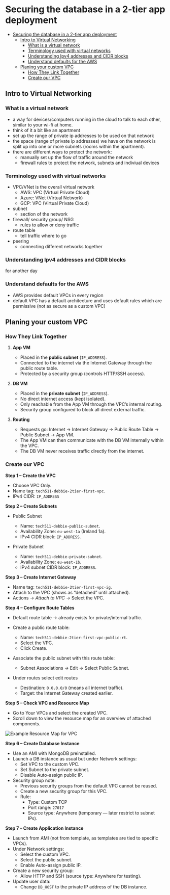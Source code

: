 # Securing the database in a 2-tier app deployment

- [Securing the database in a 2-tier app deployment](#securing-the-database-in-a-2-tier-app-deployment)
  - [Intro to Virtual Networking](#intro-to-virtual-networking)
    - [What is a virtual network](#what-is-a-virtual-network)
    - [Terminology used with virtual networks](#terminology-used-with-virtual-networks)
    - [Understanding Ipv4 addresses and CIDR blocks](#understanding-ipv4-addresses-and-cidr-blocks)
    - [Understand defaults for the AWS](#understand-defaults-for-the-aws)
  - [Planing your custom VPC](#planing-your-custom-vpc)
    - [How They Link Together](#how-they-link-together)
    - [Create our VPC](#create-our-vpc)

## Intro to Virtual Networking

### What is a virtual network
- a way for devices/computers running in the cloud to talk to each other, similar to your wi-fi at home.
- think of it a bit like an apartment
- set up the range of private ip addresses to be used on that network
- the space (range of private ip addresses) we have on the network is split up into one or more subnets (rooms within the apartment). 
- there are different ways to protect the network:
  - manually set up the flow of traffic around the network
  - firewall rules to protect the network, subnets and indiviual devices

### Terminology used with virtual networks
- VPC/VNet is the overall virtual network
  - AWS: VPC (Virtual Private Cloud)
  - Azure: VNet (Virtual Network)
  - GCP: VPC (Virtual Private Cloud)
- subnet
  - section of the network
- firewall/ security group/ NSG
  - rules to allow or deny traffic
- route table
  - tell traffic where to go
- peering
  - connecting different networks together

### Understanding Ipv4 addresses and CIDR blocks
for another day


### Understand defaults for the AWS
- AWS provides default VPCs in every region
- default VPC has a default architecture and uses default rules which are permissive (not as secure as a custom VPC)

## Planing your custom VPC
### How They Link Together
 
1. **App VM**  
   - Placed in the **public subnet** (`IP_ADDRESS`).  
   - Connected to the internet via the Internet Gateway through the public route table.  
   - Protected by a security group (controls HTTP/SSH access).  
 
2. **DB VM**  
   - Placed in the **private subnet** (`IP_ADDRESS`).  
   - No direct internet access (kept isolated).  
   - Only reachable from the App VM through the VPC’s internal routing.  
   - Security group configured to block all direct external traffic.
 
3. **Routing**  
   - Requests go: Internet → Internet Gateway → Public Route Table → Public Subnet → App VM.  
   - The App VM can then communicate with the DB VM internally within the VPC.  
   - The DB VM never receives traffic directly from the internet.  

### Create our VPC
**Step 1 – Create the VPC**
- Choose VPC Only.  
- Name tag: `tech511-debbie-2tier-first-vpc`.  
- IPv4 CIDR: `IP_ADDRESS`
 
**Step 2 – Create Subnets**
- Public Subnet  
  - Name: `tech511-debbie-public-subnet`.  
  - Availability Zone: `eu-west-1a` (Ireland 1a).  
  - IPv4 CIDR block: `IP_ADDRESS`.  
 
- Private Subnet  
  - Name: `tech511-debbie-private-subnet`.  
  - Availability Zone: `eu-west-1b`.  
  - IPv4 subnet CIDR block: `IP_ADDRESS`.  
 
**Step 3 – Create Internet Gateway**
- Name tag: `tech511-debbie-2tier-first-vpc-ig`.  
- Attach to the VPC (shows as “detached” until attached).  
- Actions → *Attach to VPC* → Select the VPC.  
 
**Step 4 – Configure Route Tables**
- Default route table → already exists for private/internal traffic.  
- Create a public route table:  
  - Name: `tech511-debbie-2tier-first-vpc-public-rt`.  
  - Select the VPC.  
  - Click Create.  
 
- Associate the public subnet with this route table:  
  - Subnet Associations → Edit → Select Public Subnet.  
 
- Under routes select edit routes
  - Destination: `0.0.0.0/0` (means all internet traffic).  
  - Target: the Internet Gateway created earlier.  
 
**Step 5 – Check VPC and Resource Map**
- Go to Your VPCs and select the created VPC.  
- Scroll down to view the resource map for an overview of attached components.  
 
![Example Resource Map for VPC](../images/resource-map.png)
 
**Step 6 – Create Database Instance**
- Use an AMI with MongoDB preinstalled.  
- Launch a DB instance as usual but under Network settings:  
  - Set VPC to the custom VPC.  
  - Set Subnet to the private subnet.  
  - Disable Auto-assign public IP.  
- Security group note:  
  - Previous security groups from the default VPC cannot be reused.  
  - Create a new security group for this VPC.  
  - Rule:  
    - Type: Custom TCP  
    - Port range: `27017`  
    - Source type: Anywhere (temporary — later restrict to subnet IPs).  
 
**Step 7 – Create Application Instance**
- Launch from AMI (not from template, as templates are tied to specific VPCs).  
- Under Network settings:  
  - Select the custom VPC.  
  - Select the public subnet.  
  - Enable Auto-assign public IP.  
- Create a new security group:  
  - Allow HTTP and SSH (source type: Anywhere for testing).  
- Update user data:  
  - Change `DB_HOST` to the private IP address of the DB instance.

